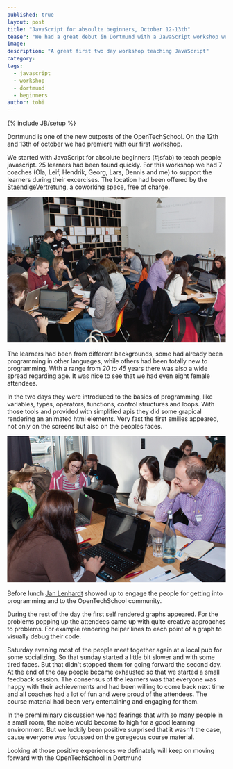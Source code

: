 ```yaml
---
published: true
layout: post
title: "JavaScript for absoulte beginners, October 12-13th"
teaser: "We had a great debut in Dortmund with a JavaScript workshop weekend"
image: 
description: "A great first two day workshop teaching JavaScript"
category:
tags:
  - javascript
  - workshop
  - dortmund
  - beginners
author: tobi
---
```

{% include JB/setup %}

Dortmund is one of the new outposts of the OpenTechSchool. On the 12th and 13th of october we had premiere with our first workshop.

We started with JavaScript for absolute beginners (#jsfab) to teach people javascript. 25 learners had been found quickly. For this workshop we had 7 coaches (Ola, Leif, Hendrik, Georg, Lars, Dennis and me) to support the learners during their excercises. The location had been offered by the [StaendigeVertretung](http://www.staendigevertretungdortmund.de/), a coworking space, free of charge. 

![25 inquisitive learners](/assets/content/2013-10-28-jsfabdortmund/learners.jpg)

The learners had been from different backgrounds, some had already been programming in other languages, while others had been totally new to programming. With a range from *20 to 45* years there was also a wide spread regarding age. It was nice to see that we had even eight female attendees. 

In the two days they were introduced to the basics of programming, like variables, types, operators, functions, control structures and loops. With those tools and provided with simplified apis they did some grapical rendering an animated html elements. Very fast the first smilies appeared, not only on the screens but also on the peoples faces. 

![Smilies](/assets/content/2013-10-28-jsfabdortmund/smilies.jpg)

Before lunch [Jan Lenhardt](http://twitter.com/janl) showed up to engage the people for getting into programming and to the OpenTechSchool community.

During the rest of the day the first self rendered graphs appeared. For the problems popping up the attendees came up with quite creative approaches to problems. For example rendering helper lines to each point of a graph to visually debug their code.

Saturday evening most of the people meet together again at a local pub for some socializing. So that sunday started a little bit slower and with some tired faces. But that didn't stopped them for going forward the second day. 
At the end of the day people became exhausted so that we started a small feedback session. The consensus of the learners was that everyone was happy with their achievements and had been willing to come back next time and all coaches had a lot of fun and were proud of the attendees. The course material had been very entertaining and engaging for them.

In the premliminary discussion we had fearings that with so many people in a small room, the noise would become to high for a good learning environment. But we luckily been positive surprised that it wasn't the case, cause everyone was focussed on the goregeous course material. 

Looking at those positive experiences we definately will keep on moving forward with the OpenTechSchool in Dortmund 